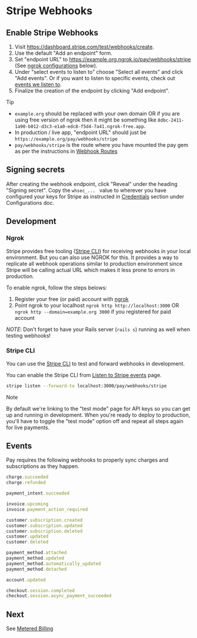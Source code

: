 # Stripe Webhooks

## Enable Stripe Webhooks

1. Visit https://dashboard.stripe.com/test/webhooks/create.
2. Use the default "Add an endpoint" form.
3. Set "endpoint URL" to https://example.org.ngrok.io/pay/webhooks/stripe (See [ngrok configurations](#ngrok) below).
4. Under "select events to listen to" choose "Select all events" and click "Add events". Or if you want to listen to specific events, check out [events we listen to](#events).
5. Finalize the creation of the endpoint by clicking "Add endpoint".

> [!TIP]
> 
> - `example.org` should be replaced with your own domain OR if you are using free version of ngrok then it might be something like `8dbc-2411-1a90-b012-d3c3-e1a0-edc8-f5d4-7a41.ngrok-free.app`.
> - In production / live app, "endpoint URL" should just be `https://example.org/pay/webhooks/stripe`
> - `pay/webhooks/stripe` is the route where you have mounted the pay gem as per the instructions in [Webhook Routes](/docs/7_webhooks.md#routes)

## Signing secrets

After creating the webhook endpoint, click "Reveal" under the heading "Signing secret". Copy the `whsec_... ` value to wherever you have configured your keys for Stripe as instructed in [Credentials](/docs/2_configuration.md#credentials) section under Configurations doc.

## Development

### Ngrok

Stripe provides free tooling ([Stripe CLI](#stripe-cli)) for receiving webhooks in your local environment. But you can also use NGROK for this. It provides a way to replicate all webhook operations similar to production environment since Stripe will be calling actual URL which makes it less prone to errors in production.

To enable ngrok, follow the steps belows:

1. Register your free (or paid) account with [ngrok](https://dashboard.ngrok.com/signup)
2. Point ngrok to your localhost `ngrok http http://localhost:3000` OR `ngrok http --domain=example.org 3000` if you registered for paid account

_NOTE_: Don't forget to have your Rails server (`rails s`) running as well when testing webhooks!

### Stripe CLI

You can use the [Stripe CLI](https://stripe.com/docs/stripe-cli) to test and forward webhooks in development.

You can enable the Stripe CLI from [Listen to Stripe events](https://dashboard.stripe.com/test/webhooks/create?endpoint_location=local) page. 

```bash
stripe listen --forward-to localhost:3000/pay/webhooks/stripe
```

>[!NOTE]
>
> By default we're linking to the "test mode" page for API keys so you can get up and running in development. When you're ready to deploy to production, you'll have to toggle the "test mode" option off and repeat all steps again for live payments.

## Events

Pay requires the following webhooks to properly sync charges and subscriptions as they happen.

```ruby
charge.succeeded
charge.refunded

payment_intent.succeeded

invoice.upcoming
invoice.payment_action_required

customer.subscription.created
customer.subscription.updated
customer.subscription.deleted
customer.updated
customer.deleted

payment_method.attached
payment_method.updated
payment_method.automatically_updated
payment_method.detached

account.updated

checkout.session.completed
checkout.session.async_payment_succeeded
```

## Next

See [Metered Billing](6_metered_billing.md)
